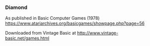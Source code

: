 ### Diamond

As published in Basic Computer Games (1978)
https://www.atariarchives.org/basicgames/showpage.php?page=56

Downloaded from Vintage Basic at
http://www.vintage-basic.net/games.html
